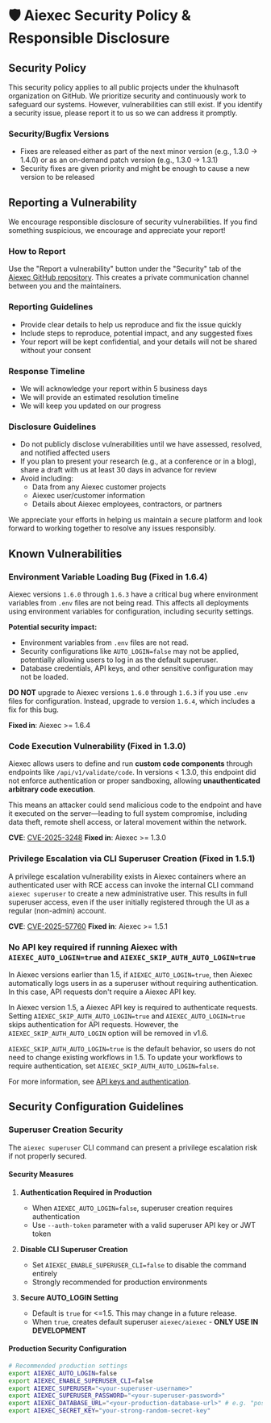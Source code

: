 # 🛡️ Aiexec Security Policy & Responsible Disclosure

## Security Policy

This security policy applies to all public projects under the khulnasoft organization on GitHub. We prioritize security and continuously work to safeguard our systems. However, vulnerabilities can still exist. If you identify a security issue, please report it to us so we can address it promptly.

### Security/Bugfix Versions

- Fixes are released either as part of the next minor version (e.g., 1.3.0 → 1.4.0) or as an on-demand patch version (e.g., 1.3.0 → 1.3.1)
- Security fixes are given priority and might be enough to cause a new version to be released

## Reporting a Vulnerability

We encourage responsible disclosure of security vulnerabilities. If you find something suspicious, we encourage and appreciate your report!

### How to Report

Use the "Report a vulnerability" button under the "Security" tab of the [Aiexec GitHub repository](https://github.com/khulnasoft/aiexec/security). This creates a private communication channel between you and the maintainers.

### Reporting Guidelines

- Provide clear details to help us reproduce and fix the issue quickly
- Include steps to reproduce, potential impact, and any suggested fixes
- Your report will be kept confidential, and your details will not be shared without your consent

### Response Timeline

- We will acknowledge your report within 5 business days
- We will provide an estimated resolution timeline
- We will keep you updated on our progress

### Disclosure Guidelines

- Do not publicly disclose vulnerabilities until we have assessed, resolved, and notified affected users
- If you plan to present your research (e.g., at a conference or in a blog), share a draft with us at least 30 days in advance for review
- Avoid including:
  - Data from any Aiexec customer projects
  - Aiexec user/customer information
  - Details about Aiexec employees, contractors, or partners

We appreciate your efforts in helping us maintain a secure platform and look forward to working together to resolve any issues responsibly.

## Known Vulnerabilities

### Environment Variable Loading Bug (Fixed in 1.6.4)

Aiexec versions `1.6.0` through `1.6.3` have a critical bug where environment variables from `.env` files are not being read. This affects all deployments using environment variables for configuration, including security settings.

**Potential security impact:**
- Environment variables from `.env` files are not read.
- Security configurations like `AUTO_LOGIN=false` may not be applied, potentially allowing users to log in as the default superuser.
- Database credentials, API keys, and other sensitive configuration may not be loaded.

**DO NOT** upgrade to Aiexec versions `1.6.0` through `1.6.3` if you use `.env` files for configuration. Instead, upgrade to version `1.6.4`, which includes a fix for this bug.

**Fixed in**: Aiexec >= 1.6.4

### Code Execution Vulnerability (Fixed in 1.3.0)

Aiexec allows users to define and run **custom code components** through endpoints like `/api/v1/validate/code`. In versions < 1.3.0, this endpoint did not enforce authentication or proper sandboxing, allowing **unauthenticated arbitrary code execution**.

This means an attacker could send malicious code to the endpoint and have it executed on the server—leading to full system compromise, including data theft, remote shell access, or lateral movement within the network.

**CVE**: [CVE-2025-3248](https://nvd.nist.gov/vuln/detail/CVE-2025-3248)
**Fixed in**: Aiexec >= 1.3.0

### Privilege Escalation via CLI Superuser Creation (Fixed in 1.5.1)

A privilege escalation vulnerability exists in Aiexec containers where an authenticated user with RCE access can invoke the internal CLI command `aiexec superuser` to create a new administrative user. This results in full superuser access, even if the user initially registered through the UI as a regular (non-admin) account.

**CVE**: [CVE-2025-57760](https://github.com/khulnasoft/aiexec/security/advisories/GHSA-4gv9-mp8m-592r)
**Fixed in**: Aiexec >= 1.5.1

### No API key required if running Aiexec with `AIEXEC_AUTO_LOGIN=true` and `AIEXEC_SKIP_AUTH_AUTO_LOGIN=true`

In Aiexec versions earlier than 1.5, if `AIEXEC_AUTO_LOGIN=true`, then Aiexec automatically logs users in as a superuser without requiring authentication. In this case, API requests don't require a Aiexec API key.

In Aiexec version 1.5, a Aiexec API key is required to authenticate requests.
Setting `AIEXEC_SKIP_AUTH_AUTO_LOGIN=true` and `AIEXEC_AUTO_LOGIN=true` skips authentication for API requests. However, the `AIEXEC_SKIP_AUTH_AUTO_LOGIN` option will be removed in v1.6.

`AIEXEC_SKIP_AUTH_AUTO_LOGIN=true` is the default behavior, so users do not need to change existing workflows in 1.5. To update your workflows to require authentication, set `AIEXEC_SKIP_AUTH_AUTO_LOGIN=false`.

For more information, see [API keys and authentication](https://aiexec-docs.khulnasoft.com/api-keys-and-authentication).

## Security Configuration Guidelines

### Superuser Creation Security

The `aiexec superuser` CLI command can present a privilege escalation risk if not properly secured.

#### Security Measures

1. **Authentication Required in Production**
   - When `AIEXEC_AUTO_LOGIN=false`, superuser creation requires authentication
   - Use `--auth-token` parameter with a valid superuser API key or JWT token

2. **Disable CLI Superuser Creation**
   - Set `AIEXEC_ENABLE_SUPERUSER_CLI=false` to disable the command entirely
   - Strongly recommended for production environments

3. **Secure AUTO_LOGIN Setting**
   - Default is `true` for <=1.5. This may change in a future release.
   - When `true`, creates default superuser `aiexec/aiexec` - **ONLY USE IN DEVELOPMENT**

#### Production Security Configuration

```bash
# Recommended production settings
export AIEXEC_AUTO_LOGIN=false
export AIEXEC_ENABLE_SUPERUSER_CLI=false
export AIEXEC_SUPERUSER="<your-superuser-username>"
export AIEXEC_SUPERUSER_PASSWORD="<your-superuser-password>"
export AIEXEC_DATABASE_URL="<your-production-database-url>" # e.g. "postgresql+psycopg://aiexec:secure_pass@db.internal:5432/aiexec"
export AIEXEC_SECRET_KEY="your-strong-random-secret-key"
```